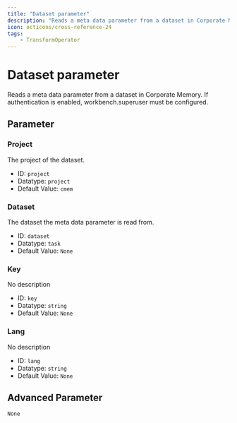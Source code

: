 ```yaml
---
title: "Dataset parameter"
description: "Reads a meta data parameter from a dataset in Corporate Memory. If authentication is enabled, workbench.superuser must be configured."
icon: octicons/cross-reference-24
tags: 
    - TransformOperator
---
```

# Dataset parameter
<!-- This file was generated - DO NOT CHANGE IT MANUALLY -->



Reads a meta data parameter from a dataset in Corporate Memory. If authentication is enabled, workbench.superuser must be configured.


## Parameter

### Project

The project of the dataset.

- ID: `project`
- Datatype: `project`
- Default Value: `cmem`



### Dataset

The dataset the meta data parameter is read from.

- ID: `dataset`
- Datatype: `task`
- Default Value: `None`



### Key

No description

- ID: `key`
- Datatype: `string`
- Default Value: `None`



### Lang

No description

- ID: `lang`
- Datatype: `string`
- Default Value: `None`





## Advanced Parameter

`None`